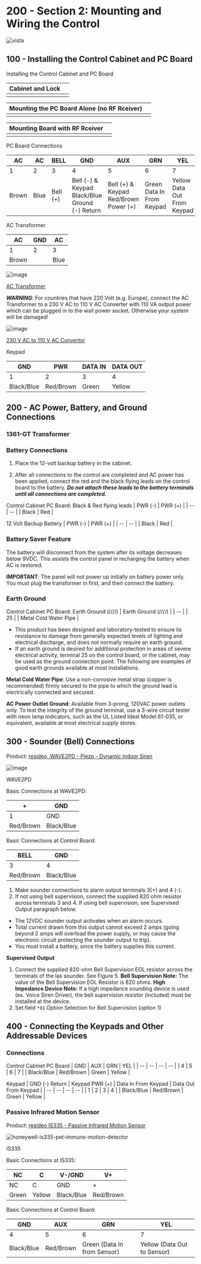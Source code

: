 # 200 - Section 2: Mounting and Wiring the Control

![vista](https://user-images.githubusercontent.com/12828104/143685150-47895ddd-461f-4bdc-90e9-23a2a44fb93a.jpeg)

## 100 - Installing the Control Cabinet and PC Board

Installing the Control Cabinet and PC Board

| Cabinet and Lock | |
|--|--|
|  |  |

| Mounting the PC Board Alone (no RF Rceiver) | |
|--|--|
|  |  |

| Mounting Board with RF Rceiver | |
|--|--|
|  |  |

PC Board Connections

| AC | AC | BELL | GND | AUX | GRN | YEL |
| -- | -- | -- | -- | -- | -- | -- |
| 1 | 2 | 3 | 4 | 5 | 6 | 7 |
| Brown | Blue | Bell (+) | Bell (-) & Keypad Black/Blue Ground (-) Return | Bell (+) & Keypad Red/Brown Power (+) | Green Data In From Keypad | Yellow Data Out From Keypad |

AC Transformer

| AC | GND | AC |
|--|--|--|
| 1 | 2 | 3 |
| Brown | | Blue |

![image](https://user-images.githubusercontent.com/12828104/151525717-31f24d4d-75ce-4ab1-b7a5-c05afd6fe30a.png)

[AC Transformer](https://www.alarmgrid.com/products/honeywell-1361)

***WARNING***: For countries that have 220 Volt (e.g. Europe), connect the AC Transformer to a 230 V AC to 110 V AC Converter with 110 VA output power which can be plugged in to the wall power socket. Otherwise your system will be damaged!

![image](https://user-images.githubusercontent.com/12828104/151523923-3e748a74-ca6b-4517-a89f-35410356c1aa.png)

[230 V AC to 110 V AC Convertor](https://www.kabelshop.nl/HQ-Spanningsomvormer-Amerika-naar-Europa-HQ-230V-naar-110V-max-100W-PSUP34-HQ-i11011-t96003.html)

Keypad

| GND | PWR | DATA IN | DATA OUT |
| -- | -- | -- | -- |
| 1 | 2 | 3 | 4 |
| Black/Blue | Red/Brown | Green | Yellow |

## 200 - AC Power, Battery, and Ground Connections

### 1361-GT Transformer


### Battery Connections

1. Place the 12-volt backup battery in the cabinet.

2. After all connections to the control are completed and AC power has been applied, connect the red and the black flying leads on the control board to the battery. ***Do not attach these leads to the battery terminals until all connections are completed.***

Control Cabinet PC Board: Black & Red flying leads 
| PWR (-) | PWR (+) |
| -- | -- |
| Black | Red |

12 Volt Backup Battery
| PWR (-) | PWR (+) |
| -- | -- |
| Black | Red |

### Battery Saver Feature

The battery will disconnect from the system after its voltage decreases below 9VDC. This assists the control panel in recharging the battery when AC is restored.

**IMPORTANT**: The panel will not power up initially on battery power only. You must plug the transformer in first, and then connect the battery.

### Earth Ground

Control Cabinet PC Board: Earth Ground (////)
| Earth Ground (////) |
| -- |
| 25 |
| Metal Cold Water Pipe |

- This product has been designed and laboratory-tested to ensure its resistance to damage from generally expected levels of lighting and electrical discharge, and does not normally require an earth ground. 
- If an earth ground is desired for additional protection in areas of severe electrical activity, terminal 25 on the control board, or the cabinet, may be used as the ground connection point. The following are examples of good earth grounds available at most installations.

**Metal Cold Water Pipe**: Use a non-corrosive metal strap (copper is recommended) firmly secured to the pipe to which the ground lead is electrically connected and secured.

**AC Power Outlet Ground**: Available from 3-prong, 120VAC power outlets only. To test the integrity of the ground terminal, use a 3-wire circuit tester with neon lamp indicators, such as the UL Listed Ideal Model 61-035, or equivalent, available at most electrical supply stores.

## 300 - Sounder (Bell) Connections

Product: [resideo, WAVE2PD - Piezo - Dynamic indoor Siren](https://www.security.resideo.com/product-repository/wave2pd-1-sounding-devices)

![image](https://user-images.githubusercontent.com/12828104/149615218-e2359d14-fdb1-4c03-9d14-457eb608c038.png)

WAVE2PD

Basic Connections at WAVE2PD:

| + | GND | 
| -- | -- | 
| 1 | GND | 
| Red/Brown | Black/Blue |

Basic Connections at Control Board:

| BELL | GND |
| -- | -- | 
| 3 | 4 | 
| Red/Brown | Black/Blue |


1. Make sounder connections to alarm output terminals 3(+) and 4 (-).
2. If not using bell supervision, connect the supplied 820 ohm resistor across terminals 3 and 4. If using bell supervision, see Supervised Output paragraph below.

- The 12VDC sounder output activates when an alarm occurs.
- Total current drawn from this output cannot exceed 2 amps (going beyond 2 amps will overload the power supply, or may cause the electronic circuit protecting the sounder output to trip).
- You must install a battery, since the battery supplies this current.

**Supervised Output**

1. Connect the supplied 820-ohm Bell Supervision EOL resistor across the terminals of the las sounder. See Figure 5. **Bell Supervision Note:** The value of the Bell Supervision EOL Resistor is 820 ohms. **High Impedance Device Note:** If a high impedance sounding device is used (ex. Voice Siren Driver), the bell supervision resistor (included) must be installed at the device.
2. Set field ```*91``` Option Selection for Bell Supervision (option 1)

## 400 - Connecting the Keypads and Other Addressable Devices

### Connections

Control Cabinet PC Board 
| GND | AUX | GRN | YEL |
| -- | -- | -- | -- |
| 4 | 5 | 6 | 7 |
| Black/Blue | Red/Brown | Green | Yellow |

Keypad
| GND (-) Return | Keypad PWR (+) | Data In From Keypad | Data Out From Keypad |
| -- | -- | -- | -- |
| 1 | 2 | 3 | 4 |
| Black/Blue | Red/Brown | Green | Yellow |

### Passive Infrared Motion Sensor

Product: [resideo IS335 - Passive Infrared Motion Sensor](https://www.alarmgrid.com/products/honeywell-is335)

![honeywell-is335-pet-immune-motion-detector](https://user-images.githubusercontent.com/12828104/149626336-df74b3e1-c161-4d79-b6c2-ebf7a3a7ba10.png)

IS335

Basic Connections at IS335:

| NC | C | V-/GND | V+ | 
| -- | -- | -- | -- |
| NC | C | GND | + |
| Green | Yellow | Black/Blue | Red/Brown |

Basic Connections at Control Board:

| GND | AUX | GRN | YEL |
| -- | -- | -- | -- |
| 4 | 5 | 6 | 7 |
| Black/Blue | Red/Brown | Green (Data In from Sensor) | Yellow (Data Out to Sensor) |

